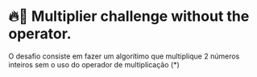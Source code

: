 # 🔥📱 Multiplier challenge without the operator.
O desafio consiste em fazer um algorítimo que multiplique 2 números inteiros sem o uso do operador de multiplicação (*)
